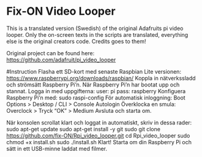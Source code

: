 # Fix-ON Video Looper

This is a translated version (Swedish) of the original Adafruits pi video looper. Only the on-screen texts in the scripts are translated, everything else is the original creators code. Credits goes to them!

Original project can be found here: https://github.com/adafruit/pi_video_looper

#Instruction
Flasha ett SD-kort med senaste Raspbian Lite versionen: https://www.raspberrypi.org/downloads/raspbian/
Koppla in nätverkssladd och strömsätt Raspberry Pi’n.
När Raspberry Pi’n  har bootat upp och stannat. Logga in med uppgifterna:
user: pi 
pass: raspberry
Konfiguera Raspberry Pi’n med:
sudo raspi-config
För automatisk inloggning:
Boot Options > Desktop / CLI > Console Autologin
Överklocka en smula:
Overclock > Tryck “OK” > Medium
Avsluta och starta om.


När konsolen scrollat klart och loggat in automatiskt, skriv in dessa rader:
sudo apt-get update
sudo apt-get install -y git
sudo git clone https://github.com/fix-ON/Rpi_video_looper.git
cd Rpi_video_looper
sudo chmod +x install.sh
sudo ./install.sh
Klart!
Starta om din Raspberry Pi och sätt in ett USB-minne laddat med filmer. 
 
 

